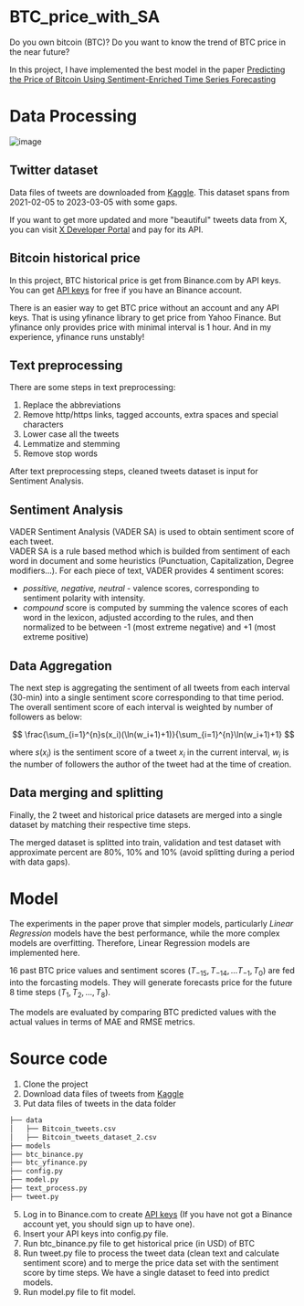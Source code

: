 # BTC_price_with_SA

Do you own bitcoin (BTC)? Do you want to know the trend of BTC price in the near future? 

In this project, I have implemented the best model in the paper [Predicting the Price of Bitcoin Using Sentiment-Enriched Time Series Forecasting](https://www.mdpi.com/2504-2289/7/3/137)

# Data Processing

![image](https://drive.google.com/uc?export=view&id=1ekxoaxDdCWZqLqvlO43RfhvZ0u5ptbdA "BTC price data pipeline and how to feed it to forecasting model")

## Twitter dataset

Data files of tweets are downloaded from [Kaggle](https://www.kaggle.com/datasets/kaushiksuresh147/bitcoin-tweets). This dataset spans from 2021-02-05 to 2023-03-05 with some gaps.

If you want to get more updated and more "beautiful" tweets data from X, you can visit [X Developer Portal](https://developer.x.com/en/docs/x-api/getting-started/about-x-api) and pay for its API.

## Bitcoin historical price

In this project, BTC historical price is get from Binance.com by API keys. You can get [API keys](https://www.binance.com/en/binance-api) for free if you have an Binance account.

There is an easier way to get BTC price without an account and any API keys. That is using yfinance library to get price from Yahoo Finance. But yfinance only provides price with minimal interval is 1 hour. And in my experience, yfinance runs unstably!

## Text preprocessing

There are some steps in text preprocessing:

1. Replace the abbreviations
2. Remove http/https links, tagged accounts, extra spaces and special characters
3. Lower case all the tweets
4. Lemmatize and stemming
5. Remove stop words

After text preprocessing steps, cleaned tweets dataset is input for Sentiment Analysis.

## Sentiment Analysis

VADER Sentiment Analysis (VADER SA) is used to obtain sentiment score of each tweet.  
VADER SA is a rule based method which is builded from sentiment of each word in document and some heuristics (Punctuation, Capitalization, Degree modifiers...).
For each piece of text, VADER provides 4 sentiment scores: 

- <em>possitive, negative, neutral</em> - valence scores, corresponding to sentiment polarity with intensity.
- <em>compound</em> score is computed by summing the valence scores of each word in the lexicon, adjusted according to the rules, and then normalized to be between -1 (most extreme negative) and +1 (most extreme positive)

## Data Aggregation

The next step is aggregating the sentiment of all tweets from each interval (30-min) into a single sentiment score corresponding to that time period.
The overall sentiment score of each interval is weighted by number of followers as below:

$$
  \frac{\sum_{i=1}^{n}s(x_i)(\ln(w_i+1)+1)}{\sum_{i=1}^{n}\ln(w_i+1)+1}  
$$

where $s(x_i)$ is the sentiment score of a tweet $x_i$ in the current interval, $w_i$ is the number of followers the author of the tweet had at the time of creation.

## Data merging and splitting

Finally, the 2 tweet and historical price datasets are merged into a single dataset by matching their respective time steps.

The merged dataset is splitted into train, validation and test dataset with approximate percent are 80%, 10% and 10% (avoid splitting during a period with data gaps).

# Model

The experiments in the paper prove that simpler models, particularly <em>Linear Regression</em> models have the best performance, while the more complex models are overfitting. Therefore, Linear Regression models are implemented here.

16 past BTC price values and sentiment scores ($T_{-15}, T_{-14}, ... T_{-1}, T_0$) are fed into the forcasting models. They will generate forecasts price for the future 8 time steps ($T_1, T_2, ..., T_8$).

The models are evaluated by comparing BTC predicted values with the actual values in terms of MAE and RMSE metrics.

# Source code

1. Clone the project
2. Download data files of tweets from [Kaggle](https://www.kaggle.com/datasets/kaushiksuresh147/bitcoin-tweets)
3. Put data files of tweets in the data folder
```bash
├── data
│   ├── Bitcoin_tweets.csv
│   ├── Bitcoin_tweets_dataset_2.csv
├── models
├── btc_binance.py
├── btc_yfinance.py
├── config.py
├── model.py
├── text_process.py
├── tweet.py
```
5. Log in to Binance.com to create [API keys](https://www.binance.com/en/binance-api) (If you have not got a Binance account yet, you should sign up to have one).
6. Insert your API keys into config.py file.
7. Run btc_binance.py file to get historical price (in USD) of BTC 
8.  Run tweet.py file to process the tweet data (clean text and calculate sentiment score) and to merge the price data set with the sentiment score by time steps. We have a single dataset to feed into predict models.
9.  Run model.py file to fit model.
